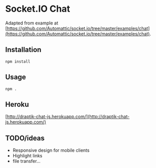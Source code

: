 # Socket.IO Chat

Adapted from example at [https://github.com/Automattic/socket.io/tree/master/examples/chat](https://github.com/Automattic/socket.io/tree/master/examples/chat).

## Installation

`npm install`

## Usage

`npm .`

## Heroku

[http://draptik-chat-js.herokuapp.com/](http://draptik-chat-js.herokuapp.com/)

## TODO/ideas

- Responsive design for mobile clients
- Highlight links
- file transfer...
